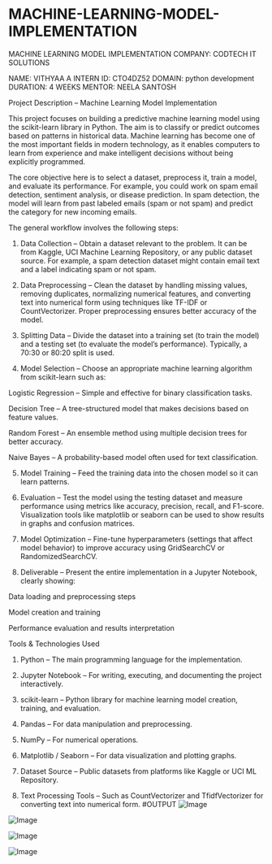 # MACHINE-LEARNING-MODEL-IMPLEMENTATION
MACHINE LEARNING MODEL IMPLEMENTATION 
COMPANY: CODTECH IT SOLUTIONS

NAME: VITHYAA A
INTERN ID: CTO4DZ52
DOMAIN: python development
DURATION: 4 WEEKS
MENTOR: NEELA SANTOSH

Project Description – Machine Learning Model Implementation

This project focuses on building a predictive machine learning model using the scikit-learn library in Python. The aim is to classify or predict outcomes based on patterns in historical data. Machine learning has become one of the most important fields in modern technology, as it enables computers to learn from experience and make intelligent decisions without being explicitly programmed.

The core objective here is to select a dataset, preprocess it, train a model, and evaluate its performance. For example, you could work on spam email detection, sentiment analysis, or disease prediction. In spam detection, the model will learn from past labeled emails (spam or not spam) and predict the category for new incoming emails.

The general workflow involves the following steps:

1. Data Collection – Obtain a dataset relevant to the problem. It can be from Kaggle, UCI Machine Learning Repository, or any public dataset source. For example, a spam detection dataset might contain email text and a label indicating spam or not spam.

2. Data Preprocessing – Clean the dataset by handling missing values, removing duplicates, normalizing numerical features, and converting text into numerical form using techniques like TF-IDF or CountVectorizer. Proper preprocessing ensures better accuracy of the model.

3. Splitting Data – Divide the dataset into a training set (to train the model) and a testing set (to evaluate the model’s performance). Typically, a 70:30 or 80:20 split is used.

4. Model Selection – Choose an appropriate machine learning algorithm from scikit-learn such as:

Logistic Regression – Simple and effective for binary classification tasks.

Decision Tree – A tree-structured model that makes decisions based on feature values.

Random Forest – An ensemble method using multiple decision trees for better accuracy.

Naive Bayes – A probability-based model often used for text classification.

5. Model Training – Feed the training data into the chosen model so it can learn patterns.

6. Evaluation – Test the model using the testing dataset and measure performance using metrics like accuracy, precision, recall, and F1-score. Visualization tools like matplotlib or seaborn can be used to show results in graphs and confusion matrices.

7. Model Optimization – Fine-tune hyperparameters (settings that affect model behavior) to improve accuracy using GridSearchCV or RandomizedSearchCV.

8. Deliverable – Present the entire implementation in a Jupyter Notebook, clearly showing:

Data loading and preprocessing steps

Model creation and training

Performance evaluation and results interpretation

Tools & Technologies Used

1. Python – The main programming language for the implementation.

2. Jupyter Notebook – For writing, executing, and documenting the project interactively.

3. scikit-learn – Python library for machine learning model creation, training, and evaluation.

4. Pandas – For data manipulation and preprocessing.

5. NumPy – For numerical operations.

6. Matplotlib / Seaborn – For data visualization and plotting graphs.

7. Dataset Source – Public datasets from platforms like Kaggle or UCI ML Repository.

8. Text Processing Tools – Such as CountVectorizer and TfidfVectorizer for converting text into numerical form.
#OUTPUT
![Image](https://github.com/user-attachments/assets/ef1ebfa1-cdfa-4ed9-8298-c1a439940c7b)

![Image](https://github.com/user-attachments/assets/b07ed80f-6f06-4615-8f25-1e08d86acd9c)

![Image](https://github.com/user-attachments/assets/5d2bf7f8-f8bb-4bb2-906c-8d0c20c15f50)

![Image](https://github.com/user-attachments/assets/542d11fa-23c8-45bf-89ac-aa6fd6639acc)


   





